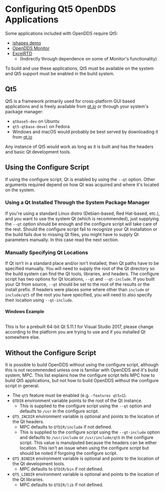 # Configuring Qt5 OpenDDS Applications

Some applications included with OpenDDS require Qt5:

  - [ishapes demo](../examples/DCPS/ishapes)
  - [OpenDDS Monitor](../tools/monitor)
  - [ExcelRTD](../tools/excelRTD)
    - (Indirectly through dependence on some of Monitor's functionality)

To build and use these applications, Qt5 must be available on the system and
Qt5 support must be enabled in the build system.

## Qt5

Qt5 is a framework primarily used for cross-platform GUI based applications
and is freely available from [qt.io](https://qt.io) or through your
system's package manager:

  - `qtbase5-dev` on Ubuntu
  - `qt5-qtbase-devel` on Fedora
  - Windows and macOS would probably be best served by downloading it from [qt.io](https://qt.io)

Any instance of Qt5 would work as long as it is built and has the headers
and basic Qt development tools.

## Using the Configure Script

If using the configure script, Qt is enabled by using the `--qt` option. Other
arguments required depend on how Qt was acquired and where it's located on
the system.

### Using a Qt Installed Through the System Package Manager

If you're using a standard Linux distro (Debian-based, Red Hat-based, etc.),
and you want to use the system Qt (which is recommended), just supplying the
`--qt` option should be enough and the configure script will take care of the
rest. Should the configure script fail to recognize your Qt installation or
the build fails due to missing Qt files, you might have to supply Qt
parameters manually. In this case read the next section.

### Manually Specifying Qt Locations

If Qt isn't in a standard place and/or isn't installed, then Qt paths have to
be specified manually. You will need to supply the root of the Qt directory so
the build system can find the Qt tools, libraries, and headers. The configure
script has two options for Qt locations, `--qt` and `--qt-include`. If you
built your Qt from source, `--qt` should be set to the root of the results
or the install prefix. If headers were places some where other than
`include` or `include/qt5` of the root you have specified, you will need to
also specify their location using `--qt-include`.

#### Windows Example

```configure --qt C:\Qt\5.11.1\msvc2017_64
```

This is for a prebuilt 64-bit Qt 5.11.1 for Visual Studio 2017, please change
according to the platform you are trying to use and if you installed Qt
somewhere else.

## Without the Configure Script

It is possible to build OpenDDS without using the configure script, although
this is not recommended unless one is familiar with OpenDDS and it's build
system, MPC. This list explains how the configure script tells MPC how to
build Qt5 applications, but not how to build OpenDDS without the configure
script in general.

  - The `qt5` feature must be enabled (e.g. `-features qt5=1`).
  - `QTDIR` environment variable points to the root of the Qt instance.
    - This is supplied to the configure script using the `--qt` option and
      defaults to `/usr` in the configure script.
  - `QT5_INCDIR` environment variable is optional and points to the location
    of the Qt headers.
    - MPC defaults to `QTDIR/include` if not defined.
    - This is supplied to the configure script using the `--qt-include` option
      and defaults to `/usr/include` or `/usr/include/qt5` in the configure
      script. This value is manulputed because the headers can be either
      location. This isn't an issue when using the configure script but should
      be noted if forgoing the configure script.
  - `QT5_BINDIR` environment variable is optional and points to the location
    of the Qt development tools.
    - MPC defaults to `QTDIR/bin` if not defined.
  - `QT5_LIBDIR` environment variable is optional and points to the location
    of the Qt libraries.
    - MPC defaults to `QTDIR/lib` if not defined.
